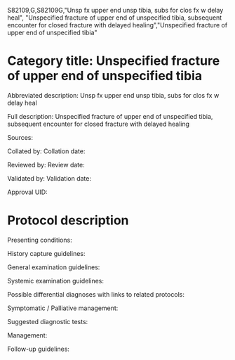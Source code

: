 S82109,G,S82109G,"Unsp fx upper end unsp tibia, subs for clos fx w delay heal", "Unspecified fracture of upper end of unspecified tibia, subsequent encounter for closed fracture with delayed healing","Unspecified fracture of upper end of unspecified tibia"
# Category title: Unspecified fracture of upper end of unspecified tibia

Abbreviated description: Unsp fx upper end unsp tibia, subs for clos fx w delay heal

Full description: Unspecified fracture of upper end of unspecified tibia, subsequent encounter for closed fracture with delayed healing

Sources:

Collated by:
Collation date:

Reviewed by:
Review date:

Validated by:
Validation date:

Approval UID:

# Protocol description

Presenting conditions:

History capture guidelines:

General examination guidelines:

Systemic examination guidelines:

Possible differential diagnoses with links to related protocols:

Symptomatic / Palliative management:

Suggested diagnostic tests:

Management:

Follow-up guidelines:

